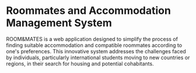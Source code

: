 # Roommates and Accommodation Management System
ROOM&MATES is a web application designed to simplify the process of finding suitable accommodation and compatible roommates according to one's preferences. This innovative system addresses the challenges faced by individuals, particularly international students moving to new countries or regions, in their search for housing and potential cohabitants.
